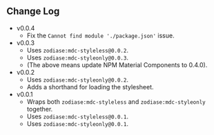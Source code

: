 Change Log
------------------------------------------------------------------------------
* v0.0.4
    * Fix the `Cannot find module './package.json'` issue.
* v0.0.3
    * Uses `zodiase:mdc-styleless@0.0.2`.
    * Uses `zodiase:mdc-styleonly@0.0.3`.
    * (The above means update NPM Material Components to 0.4.0).
* v0.0.2
    * Uses `zodiase:mdc-styleonly@0.0.2`.
    * Adds a shorthand for loading the stylesheet.
* v0.0.1
    * Wraps both `zodiase:mdc-styleless` and `zodiase:mdc-styleonly` together.
    * Uses `zodiase:mdc-styleless@0.0.1`.
    * Uses `zodiase:mdc-styleonly@0.0.1`.

